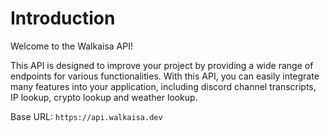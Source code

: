 # Introduction

Welcome to the Walkaisa API!

This API is designed to improve your project by providing a wide range of endpoints for various functionalities.
With this API, you can easily integrate many features into your application, including discord channel transcripts, IP lookup, crypto lookup and weather lookup.

<aside class="notice">
Base URL: <code>https://api.walkaisa.dev</code>
</aside>
